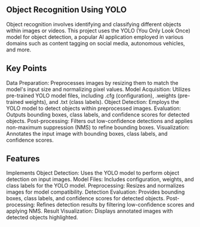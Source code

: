## Object Recognition Using YOLO

Object recognition involves identifying and classifying different objects within images or videos. This project uses the YOLO (You Only Look Once) model for object detection, a popular AI application employed in various domains such as content tagging on social media, autonomous vehicles, and more.


## Key Points

Data Preparation: Preprocesses images by resizing them to match the model's input size and normalizing pixel values.
Model Acquisition: Utilizes pre-trained YOLO model files, including .cfg (configuration), .weights (pre-trained weights), and .txt (class labels).
Object Detection: Employs the YOLO model to detect objects within preprocessed images.
Evaluation: Outputs bounding boxes, class labels, and confidence scores for detected objects.
Post-processing: Filters out low-confidence detections and applies non-maximum suppression (NMS) to refine bounding boxes.
Visualization: Annotates the input image with bounding boxes, class labels, and confidence scores.


## Features

Implements Object Detection: Uses the YOLO model to perform object detection on input images.
Model Files: Includes configuration, weights, and class labels for the YOLO model.
Preprocessing: Resizes and normalizes images for model compatibility.
Detection Evaluation: Provides bounding boxes, class labels, and confidence scores for detected objects.
Post-processing: Refines detection results by filtering low-confidence scores and applying NMS.
Result Visualization: Displays annotated images with detected objects highlighted.